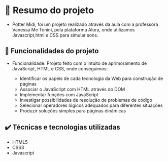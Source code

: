 <h1> 📁 Resumo do projeto</h1>

- Potter Midi, foi um projeto realizado através da aula com a professora Vanessa Me Tonini, pela plataforma Alura, onde utilizamos Javascript,html e CSS para simular sons.

🔨 Funcionalidades do projeto
---
- Funcionalidade: Projeto feito com o intuito de aprimoramento de JavaScript, HTML e CSS, onde conseguimos:

  - Identificar os papéis de cada tecnologia da Web para construção de páginas
  - Associar o JavaScript com HTML através do DOM
  - Implementar funções com JavaScript
  - Investigar possibilidades de resolução de problemas de código
  - Selecionar operadores lógicos adequados para diferentes situações
  - Produzir soluções simples para páginas dinâmicas

✔️ Técnicas e tecnologias utilizadas
---
- HTML5
- CSS3
- Javascript

